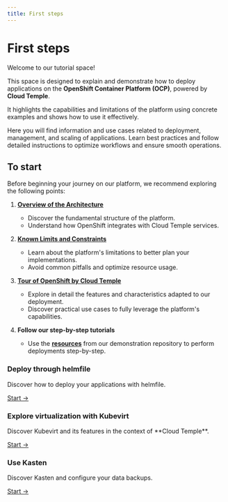 ```yaml
---
title: First steps
---
```


# First steps

Welcome to our tutorial space!

This space is designed to explain and demonstrate how to deploy applications on the **OpenShift Container Platform (OCP)**, powered by **Cloud Temple**.

It highlights the capabilities and limitations of the platform using concrete examples and shows how to use it effectively.

Here you will find information and use cases related to deployment, management, and scaling of applications. Learn best practices and follow detailed instructions to optimize workflows and ensure smooth operations.

## To start

Before beginning your journey on our platform, we recommend exploring the following points:

1. [**Overview of the Architecture**](../concepts.md#architecture-générale-de-la-plateforme)
   - Discover the fundamental structure of the platform.
   - Understand how OpenShift integrates with Cloud Temple services.

2. [**Known Limits and Constraints**](../concepts.md#limites-actuelles-de-loffre-redhat-openshift-en-environnement-secnumcloud)
   - Learn about the platform's limitations to better plan your implementations.
   - Avoid common pitfalls and optimize resource usage.

3. [**Tour of OpenShift by Cloud Temple**](../quickstart.md)
   - Explore in detail the features and characteristics adapted to our deployment.
   - Discover practical use cases to fully leverage the platform's capabilities.

4. **Follow our step-by-step tutorials**
   - Use the [**resources**](https://github.com/Cloud-Temple/product-openshift-how-to/tree/main) from our demonstration repository to perform deployments step-by-step.

<div class="card-grid">
  <div class="card">
    <h3>Deploy through helmfile</h3>
    <p>Discover how to deploy your applications with helmfile.</p>
    <a href="./deploy-through-helmfile" class="card-link">Start &rarr;</a>
  </div>
  <div class="card">
    <h3>Explore virtualization with Kubevirt</h3>
    <p>Discover Kubevirt and its features in the context of **Cloud Temple**.</p>
    <a href="./deploy-vm-with-kubevirt" class="card-link">Start &rarr;</a>
  </div>
  <div class="card">
    <h3>Use Kasten</h3>
    <p>Discover Kasten and configure your data backups.</p>
    <a href="./using-kasten" class="card-link">Start &rarr;</a>
  </div>
</div>
